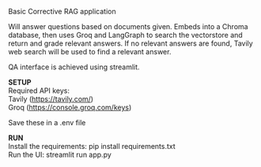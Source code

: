 Basic Corrective RAG application

Will answer questions based on documents given. Embeds into a Chroma database,
then uses Groq and LangGraph to search the vectorstore and return and grade relevant answers.
If no relevant answers are found, Tavily web search will be used to find a relevant answer. 

QA interface is achieved using streamlit.

**SETUP**<br/>
Required API keys:<br/>
Tavily (https://tavily.com/)<br/>
Groq (https://console.groq.com/keys)

Save these in a .env file

**RUN**<br/>
Install the requirements: pip install requirements.txt<br/>
Run the UI: streamlit run app.py

